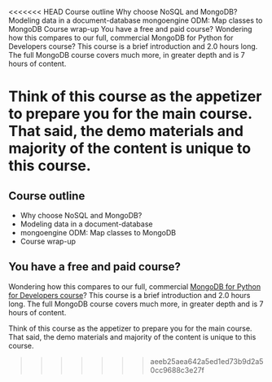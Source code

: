 <<<<<<< HEAD
Course outline
Why choose NoSQL and MongoDB?
Modeling data in a document-database
mongoengine ODM: Map classes to MongoDB
Course wrap-up
You have a free and paid course?
Wondering how this compares to our full, commercial MongoDB for Python for Developers course? This course is a brief introduction and 2.0 hours long. The full MongoDB course covers much more, in greater depth and is 7 hours of content.

Think of this course as the appetizer to prepare you for the main course. That said, the demo materials and majority of the content is unique to this course.
=======

## Course outline

* Why choose NoSQL and MongoDB?
* Modeling data in a document-database
* mongoengine ODM: Map classes to MongoDB
* Course wrap-up

## You have a free and paid course?

Wondering how this compares to our full, commercial [MongoDB for Python for Developers course](https://training.talkpython.fm/courses/explore_mongodb_for_python_developers_course/mongodb-for-python-for-developers-featuring-orm-odm-mongoengine)? This course is a brief introduction and 2.0 hours long. The full MongoDB course covers much more, in greater depth and is 7 hours of content.

Think of this course as the appetizer to prepare you for the main course. That said, the demo materials and majority of the content is unique to this course.
>>>>>>> aeeb25aea642a5ed1ed73b9d2a50cc9688c3e27f
